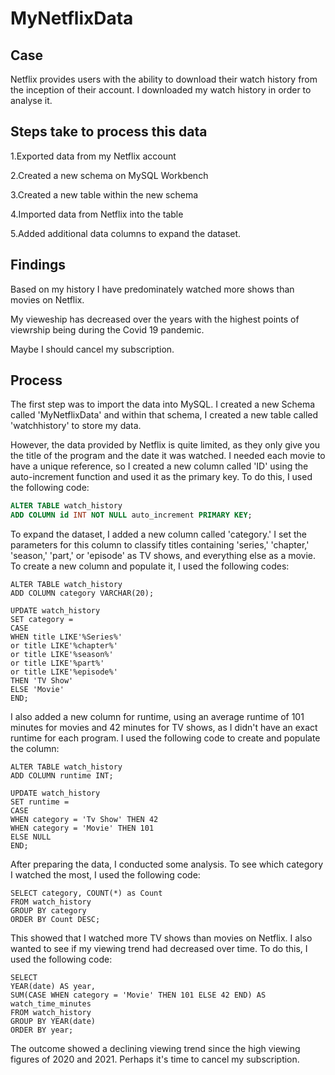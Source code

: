 # MyNetflixData

## Case
Netflix provides users with the ability to download their watch history from the inception of their account. I downloaded my watch history in order to analyse it.

## Steps take to process this data
1.Exported data from my Netflix account

2.Created a new schema on MySQL Workbench

3.Created a new table within the new schema

4.Imported data from Netflix into the table

5.Added additional data columns to expand the dataset. 

## Findings
Based on my history I have predominately watched more shows than movies on Netflix. 

My vieweship has decreased over the years with the highest points of viewrship being during the Covid 19 pandemic. 

Maybe I should cancel my subscription.

## Process

The first step was to import the data into MySQL. I created a new Schema called 'MyNetflixData' and within that schema, I created a new table called 'watchhistory' to store my data.

However, the data provided by Netflix is quite limited, as they only give you the title of the program and the date it was watched. I needed each movie to have a unique reference, so I created a new column called 'ID' using the auto-increment function and used it as the primary key. To do this, I used the following code:

```sql
ALTER TABLE watch_history
ADD COLUMN id INT NOT NULL auto_increment PRIMARY KEY;
```

To expand the dataset, I added a new column called 'category.' I set the parameters for this column to classify titles containing 'series,' 'chapter,' 'season,' 'part,' or 'episode' as TV shows, and everything else as a movie. To create a new column and populate it, I used the following codes:

```
ALTER TABLE watch_history
ADD COLUMN category VARCHAR(20);
```

```
UPDATE watch_history
SET category =
CASE
WHEN title LIKE'%Series%'
or title LIKE'%chapter%'
or title LIKE'%season%'
or title LIKE'%part%'
or title LIKE'%episode%'
THEN 'TV Show'
ELSE 'Movie'
END;
```

I also added a new column for runtime, using an average runtime of 101 minutes for movies and 42 minutes for TV shows, as I didn't have an exact runtime for each program. I used the following code to create and populate the column:

```
ALTER TABLE watch_history
ADD COLUMN runtime INT;
```

```
UPDATE watch_history
SET runtime =
CASE
WHEN category = 'Tv Show' THEN 42
WHEN category = 'Movie' THEN 101
ELSE NULL
END;
```

After preparing the data, I conducted some analysis. To see which category I watched the most, I used the following code:

```
SELECT category, COUNT(*) as Count
FROM watch_history
GROUP BY category
ORDER BY Count DESC;
```

This showed that I watched more TV shows than movies on Netflix. I also wanted to see if my viewing trend had decreased over time. To do this, I used the following code:

```
SELECT
YEAR(date) AS year,
SUM(CASE WHEN category = 'Movie' THEN 101 ELSE 42 END) AS watch_time_minutes
FROM watch_history
GROUP BY YEAR(date)
ORDER BY year;
```

The outcome showed a declining viewing trend since the high viewing figures of 2020 and 2021. Perhaps it's time to cancel my subscription.

